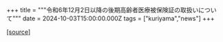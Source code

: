 +++
title = """令和6年12月2日以降の後期高齢者医療被保険証の取扱いについて"""
date = 2024-10-03T15:00:00.000Z
tags = ["kuriyama","news"]
+++


[[source]](https://www.town.kuriyama.hokkaido.jp/soshiki/37/28959.html)
